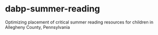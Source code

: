 # dabp-summer-reading
Optimizing placement of critical summer reading resources for children in Allegheny County, Pennsylvania
